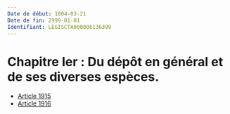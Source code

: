 ```yaml
---
Date de début: 1804-03-21
Date de fin: 2999-01-01
Identifiant: LEGISCTA000006136399
---
```


<h1>Chapitre Ier : Du dépôt en général et de ses diverses espèces.</h1>

- [Article 1915](article_1915.md)
- [Article 1916](article_1916.md)
